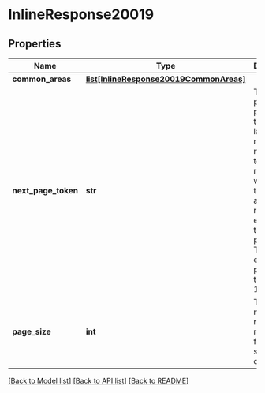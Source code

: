 # InlineResponse20019

## Properties
Name | Type | Description | Notes
------------ | ------------- | ------------- | -------------
**common_areas** | [**list[InlineResponse20019CommonAreas]**](InlineResponse20019CommonAreas.md) |  | [optional] 
**next_page_token** | **str** | The next page token paginates through a large set of results. A next page token is returned whenever the set of available results exceeds the current page size. The expiration period for this token is 15 minutes. | [optional] 
**page_size** | **int** | The total number of records returned from a single API call. | [optional] 

[[Back to Model list]](../README.md#documentation-for-models) [[Back to API list]](../README.md#documentation-for-api-endpoints) [[Back to README]](../README.md)

